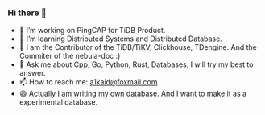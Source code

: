 ### Hi there 👋


- 🔭 I’m working on PingCAP for TiDB Product.
- 🌱 I’m learning Distributed Systems and Distributed Database.
- 🤔 I am the Contributor of the TiDB/TiKV, Clickhouse, TDengine. And the Commiter of the nebula-doc :)
- 💬 Ask me about Cpp, Go, Python, Rust, Databases, I will try my best to answer.
- 📫 How to reach me: a1kaid@foxmail.com
- 😄 Actually I am writing my own database. And I want to make it as a experimental database.
